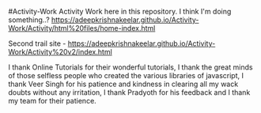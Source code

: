 #Activity-Work
Activity Work here in this repository. I think I'm doing something..?
https://adeepkrishnakeelar.github.io/Activity-Work/Activity/html%20files/home-index.html

Second trail site - https://adeepkrishnakeelar.github.io/Activity-Work/Activity%20v2/index.html

I thank Online Tutorials for their wonderful tutorials, I thank the great minds of those selfless people who created the various libraries of javascript, I thank Veer Singh for his patience and kindness in clearing all my wack doubts without any irritation, I thank Pradyoth for his feedback and I thank my team for their patience.
